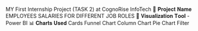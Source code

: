 MY First Internship Project (TASK 2) at CognoRise InfoTech 
📄 𝐏𝐫𝐨𝐣𝐞𝐜𝐭 𝐍𝐚𝐦𝐞 EMPLOYEES SALARIES FOR DIFFERENT JOB ROLES 
📌 𝐕𝐢𝐬𝐮𝐚𝐥𝐢𝐳𝐚𝐭𝐢𝐨𝐧 𝐓𝐨𝐨𝐥 - Power BI
📊 𝐂𝐡𝐚𝐫𝐭𝐬 𝐔𝐬𝐞𝐝
Cards
Funnel Chart 
Column Chart
Pie Chart
Filter
